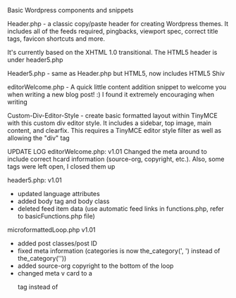 Basic Wordpress components and snippets

Header.php - a classic copy/paste header for creating Wordpress themes. It includes all of the feeds required, pingbacks, viewport spec, correct title tags, favicon shortcuts and more.

It's currently based on the XHTML 1.0 transitional. The HTML5 header is under header5.php

Header5.php - same as Header.php but HTML5, now includes HTML5 Shiv

editorWelcome.php - A quick little content addition snippet to welcome you when writing a new blog post! :) I found it extremely encouraging when writing

Custom-Div-Editor-Style - create basic formatted layout within TinyMCE with this custom div editor style. It includes a sidebar, top image, main content, and clearfix. This requires a TinyMCE editor style filter as well as allowing the "div" tag

UPDATE LOG
editorWelcome.php:
v1.01
Changed the meta around to include correct hcard information (source-org, copyright, etc.). Also, some tags were left open, I closed them up

header5.php:
v1.01
- updated language attributes
- added body tag and body class
- deleted feed item data (use automatic feed links in functions.php, refer to basicFunctions.php file)

microformattedLoop.php
v1.01
- added post classes/post ID
- fixed meta information (categories is now the_category(', ') instead of the_category(''))
- added source-org copyright to the bottom of the loop
- changed meta v card to a <p> tag instead of <span>